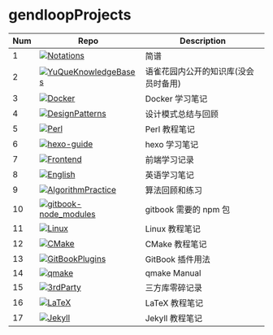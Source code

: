# gendloopProjects

| **Num** | **Repo** | **Description** |
| ---- | ---- | ---- |
| 1 | [![Notations](https://img.shields.io/github/v/release/gendloop/Notations?display_name=release&style=plastic&logo=github&label=Notations&labelColor=%23bf2b1f&color=blue)](https://github.com/gendloop/Notations)| 简谱 |
| 2 | [![YuQueKnowledgeBases](https://img.shields.io/github/v/release/gendloop/YuQueKnowledgeBases?display_name=release&style=plastic&logo=github&label=YuQueKnowledgeBases&labelColor=%23bf2b1f&color=blue)](https://github.com/gendloop/YuQueKnowledgeBases)| 语雀花园内公开的知识库(没会员时备用) |
| 3 | [![Docker](https://img.shields.io/github/v/release/gendloop/Docker?display_name=release&style=plastic&logo=github&label=Docker&labelColor=%23bf2b1f&color=blue)](https://github.com/gendloop/Docker)| Docker 学习笔记 |
| 4 | [![DesignPatterns](https://img.shields.io/github/v/release/gendloop/DesignPatterns?display_name=release&style=plastic&logo=github&label=DesignPatterns&labelColor=%23bf2b1f&color=blue)](https://github.com/gendloop/DesignPatterns)| 设计模式总结与回顾 |
| 5 | [![Perl](https://img.shields.io/github/v/release/gendloop/Perl?display_name=release&style=plastic&logo=github&label=Perl&labelColor=%23bf2b1f&color=blue)](https://github.com/gendloop/Perl)| Perl 教程笔记 |
| 6 | [![hexo-guide](https://img.shields.io/github/v/release/gendloop/hexo-guide?display_name=release&style=plastic&logo=github&label=hexo-guide&labelColor=%23bf2b1f&color=blue)](https://github.com/gendloop/hexo-guide)| hexo 学习笔记 |
| 7 | [![Frontend](https://img.shields.io/github/v/release/gendloop/Frontend?display_name=release&style=plastic&logo=github&label=Frontend&labelColor=%23bf2b1f&color=blue)](https://github.com/gendloop/Frontend)| 前端学习记录 |
| 8 | [![English](https://img.shields.io/github/v/release/gendloop/English?display_name=release&style=plastic&logo=github&label=English&labelColor=%23bf2b1f&color=blue)](https://github.com/gendloop/English)| 英语学习笔记 |
| 9 | [![AlgorithmPractice](https://img.shields.io/github/v/release/gendloop/AlgorithmPractice?display_name=release&style=plastic&logo=github&label=AlgorithmPractice&labelColor=%23bf2b1f&color=blue)](https://github.com/gendloop/AlgorithmPractice)| 算法回顾和练习 |
| 10 | [![gitbook-node_modules](https://img.shields.io/github/v/release/gendloop/gitbook-node_modules?display_name=release&style=plastic&logo=github&label=gitbook-node_modules&labelColor=%23bf2b1f&color=blue)](https://github.com/gendloop/gitbook-node_modules)| gitbook 需要的 npm 包 |
| 11 | [![Linux](https://img.shields.io/github/v/release/gendloop/Linux?display_name=release&style=plastic&logo=github&label=Linux&labelColor=%23bf2b1f&color=blue)](https://github.com/gendloop/Linux)| Linux 教程笔记 |
| 12 | [![CMake](https://img.shields.io/github/v/release/gendloop/CMake?display_name=release&style=plastic&logo=github&label=CMake&labelColor=%23bf2b1f&color=blue)](https://github.com/gendloop/CMake)| CMake 教程笔记 |
| 13 | [![GitBookPlugins](https://img.shields.io/github/v/release/gendloop/GitBookPlugins?display_name=release&style=plastic&logo=github&label=GitBookPlugins&labelColor=%23bf2b1f&color=blue)](https://github.com/gendloop/GitBookPlugins)| GitBook 插件用法 |
| 14 | [![qmake](https://img.shields.io/github/v/release/gendloop/qmake?display_name=release&style=plastic&logo=github&label=qmake&labelColor=%23bf2b1f&color=blue)](https://github.com/gendloop/qmake)| qmake Manual |
| 15 | [![3rdParty](https://img.shields.io/github/v/release/gendloop/3rdParty?display_name=release&style=plastic&logo=github&label=3rdParty&labelColor=%23bf2b1f&color=blue)](https://github.com/gendloop/3rdParty)| 三方库零碎记录 |
| 16 | [![LaTeX](https://img.shields.io/github/v/release/gendloop/LaTeX?display_name=release&style=plastic&logo=github&label=LaTeX&labelColor=%23bf2b1f&color=blue)](https://github.com/gendloop/LaTeX)| LaTeX 教程笔记 |
| 17 | [![Jekyll](https://img.shields.io/github/v/release/gendloop/Jekyll?display_name=release&style=plastic&logo=github&label=Jekyll&labelColor=%23bf2b1f&color=blue)](https://github.com/gendloop/Jekyll)| Jekyll 教程笔记 |
